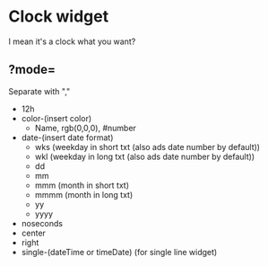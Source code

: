 # Clock widget
I mean it's a clock what you want?

## ?mode=
Separate with ","
- 12h
- color-(insert color)
  - Name, rgb(0,0,0), #number
- date-(insert date format)
  - wks (weekday in short txt (also ads date number by default))
  - wkl (weekday in long txt (also ads date number by default))
  - dd 
  - mm
  - mmm (month in short txt)
  - mmmm (month in long txt)
  - yy 
  - yyyy
-  noseconds
-  center
-  right
-  single-(dateTime or timeDate) (for single line widget)
    
